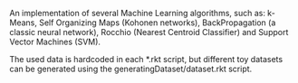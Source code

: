 An implementation of several Machine Learning algorithms, such as:
k-Means, Self Organizing Maps (Kohonen networks), BackPropagation (a classic neural network), Rocchio (Nearest Centroid Classifier) and Support Vector Machines (SVM).

The used data is hardcoded in each *.rkt script, but different toy datasets can be generated using the generatingDataset/dataset.rkt script.
